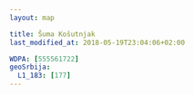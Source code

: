 ```yaml
---
layout: map

title: Šuma Košutnjak
last_modified_at: 2018-05-19T23:04:06+02:00

WDPA: [555561722]
geoSrbija:
  L1_183: [177]
---
```

